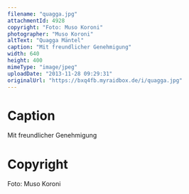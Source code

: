 ```yaml
---
filename: "quagga.jpg"
attachmentId: 4928
copyright: "Foto: Muso Koroni"
photographer: "Muso Koroni"
altText: "Quagga Mäntel"
caption: "Mit freundlicher Genehmigung"
width: 640
height: 400
mimeType: "image/jpeg"
uploadDate: "2013-11-28 09:29:31"
originalUrl: "https://bxq4fb.myraidbox.de/i/quagga.jpg"
---
```


# Caption

Mit freundlicher Genehmigung

# Copyright

Foto: Muso Koroni
